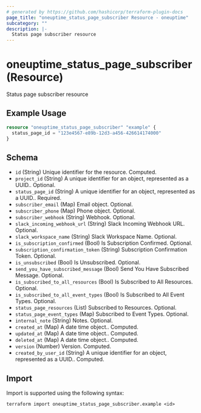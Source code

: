 ```yaml
---
# generated by https://github.com/hashicorp/terraform-plugin-docs
page_title: "oneuptime_status_page_subscriber Resource - oneuptime"
subcategory: ""
description: |-
  Status page subscriber resource
---
```


# oneuptime_status_page_subscriber (Resource)

Status page subscriber resource

## Example Usage

```terraform
resource "oneuptime_status_page_subscriber" "example" {
  status_page_id = "123e4567-e89b-12d3-a456-426614174000"
}
```

## Schema

- `id` (String) Unique identifier for the resource. Computed.
- `project_id` (String) A unique identifier for an object, represented as a UUID.. Optional.
- `status_page_id` (String) A unique identifier for an object, represented as a UUID.. Required.
- `subscriber_email` (Map) Email object. Optional.
- `subscriber_phone` (Map) Phone object. Optional.
- `subscriber_webhook` (String) Webhook. Optional.
- `slack_incoming_webhook_url` (String) Slack Incoming Webhook URL. Optional.
- `slack_workspace_name` (String) Slack Workspace Name. Optional.
- `is_subscription_confirmed` (Bool) Is Subscription Confirmed. Optional.
- `subscription_confirmation_token` (String) Subscription Confirmation Token. Optional.
- `is_unsubscribed` (Bool) Is Unsubscribed. Optional.
- `send_you_have_subscribed_message` (Bool) Send You Have Subscribed Message. Optional.
- `is_subscribed_to_all_resources` (Bool) Is Subscribed to All Resources. Optional.
- `is_subscribed_to_all_event_types` (Bool) Is Subscribed to All Event Types. Optional.
- `status_page_resources` (List) Subscribed to Resources. Optional.
- `status_page_event_types` (Map) Subscribed to Event Types. Optional.
- `internal_note` (String) Notes. Optional.
- `created_at` (Map) A date time object.. Computed.
- `updated_at` (Map) A date time object.. Computed.
- `deleted_at` (Map) A date time object.. Computed.
- `version` (Number) Version. Computed.
- `created_by_user_id` (String) A unique identifier for an object, represented as a UUID.. Computed.

## Import

Import is supported using the following syntax:

```shell
terraform import oneuptime_status_page_subscriber.example <id>
```
